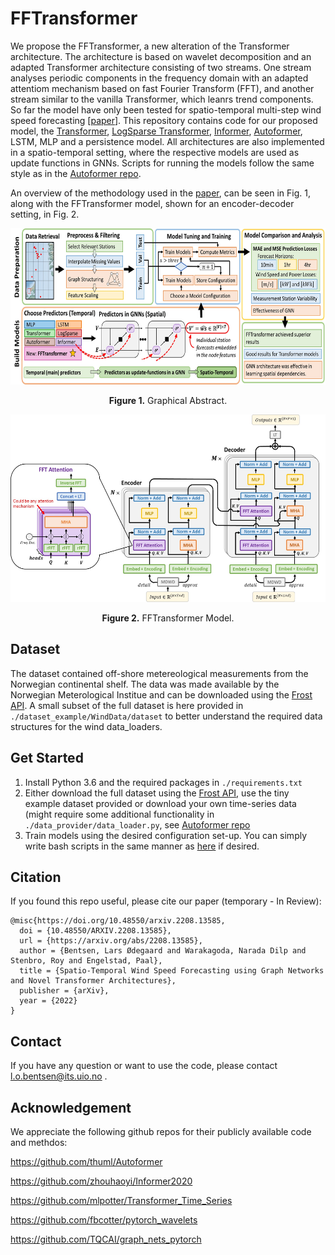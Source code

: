 # FFTransformer

We propose the FFTransformer, a new alteration of the Transformer architecture. The architecture is based on wavelet decomposition and an adapted Transformer architecture consisting of two streams. One stream analyses periodic components in the frequency domain with an adapted attentiom mechanism based on fast Fourier Transform (FFT), and another stream similar to the vanilla Transformer, which leanrs trend components. So far the model have only been tested for spatio-temporal multi-step wind speed forecasting [[paper](https://arxiv.org/abs/2106.13008)]. This repository contains code for our proposed model, the [Transformer](https://proceedings.neurips.cc/paper/2017/hash/3f5ee243547dee91fbd053c1c4a845aa-Abstract.html), [LogSparse Transformer](https://proceedings.neurips.cc/paper/2019/hash/6775a0635c302542da2c32aa19d86be0-Abstract.html), [Informer](https://arxiv.org/abs/2012.07436), [Autoformer](https://proceedings.neurips.cc/paper/2021/hash/bcc0d400288793e8bdcd7c19a8ac0c2b-Abstract.html), LSTM, MLP and a persistence model. All architectures are also implemented in a spatio-temporal setting, where the respective models are used as update functions in GNNs. Scripts for running the models follow the same style as in the [Autoformer repo](https://github.com/thuml/Autoformer). 

An overview of the methodology used in the [paper](https://arxiv.org/abs/2106.13008), can be seen in Fig. 1, along with the FFTransformer model, shown for an encoder-decoder setting, in Fig. 2.

<p align="center">
<img src=".\pic\GraphicalAbstract.jpg" height = "250" alt="" align=center />
<br><br>
<b>Figure 1.</b> Graphical Abstract.
</p>

<p align="center">
<img src=".\pic\FFTransformer.jpg" height = "300" alt="" align=center />
<br><br>
<b>Figure 2.</b> FFTransformer Model.
</p>


## Dataset

The dataset contained off-shore metereological measurements from the Norwegian continental shelf. The data was made available by the Norwegian Meterological Institue and can be downloaded using the [Frost API](https://frost.met.no/index.html). A small subset of the full dataset is here provided in `./dataset_example/WindData/dataset` to better understand the required data structures for the wind data_loaders. 

## Get Started

1. Install Python 3.6 and the required packages in `./requirements.txt`
2. Either download the full dataset using the [Frost API](https://frost.met.no/index.html), use the tiny example dataset provided or download your own time-series data (might require some additional functionality in `./data_provider/data_loader.py`, see [Autoformer repo](https://github.com/thuml/Autoformer)
3. Train models using the desired configuration set-up. You can simply write bash scripts in the same manner as [here](https://github.com/thuml/Autoformer) if desired. 


## Citation

If you found this repo useful, please cite our paper (temporary - In Review): 

```
@misc{https://doi.org/10.48550/arxiv.2208.13585,
  doi = {10.48550/ARXIV.2208.13585},
  url = {https://arxiv.org/abs/2208.13585},
  author = {Bentsen, Lars Ødegaard and Warakagoda, Narada Dilp and Stenbro, Roy and Engelstad, Paal},  
  title = {Spatio-Temporal Wind Speed Forecasting using Graph Networks and Novel Transformer Architectures},
  publisher = {arXiv},
  year = {2022}
}

```

## Contact

If you have any question or want to use the code, please contact l.o.bentsen@its.uio.no .

## Acknowledgement

We appreciate the following github repos for their publicly available code and methdos:


https://github.com/thuml/Autoformer

https://github.com/zhouhaoyi/Informer2020

https://github.com/mlpotter/Transformer_Time_Series

https://github.com/fbcotter/pytorch_wavelets

https://github.com/TQCAI/graph_nets_pytorch 


